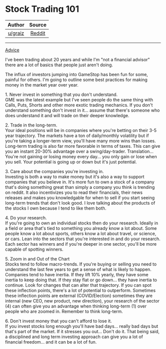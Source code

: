Stock Trading 101
=================

| Author       | Source       | 
| :-------------: |:-------------:|
|  [u/graiz](https://www.reddit.com/user/graiz/) | [Reddit](https://www.reddit.com/r/stocks/comments/lnw3w5/stock_trading_101/) | 

---

[Advice](https://www.reddit.com/r/stocks/search?q=flair_name%3A%22Advice%22&restrict_sr=1)

I've been trading about 20 years and while I'm "not a financial advisor" there are a lot of basics that people just aren't doing.

The influx of investors jumping into GameStop has been fun for some, painful for others. I'm going to outline some best practices for making money in the market year over year.

1\. Never invest in something that you don't understand.\
GME was the latest example but I've seen people do the same thing with Calls, Puts, Shorts and other more exotic trading mechanics. If you don't understand something don't invest in it... assume that there's someone who does understand it and will trade on their deeper knowledge.

2\. Trade in the long-term.\
Your ideal positions will be in companies where you're betting on their 3-5 year trajectory. The markets have a ton of daily/monthly volatility but if you're taking a longer-term view, you'll have many more wins than losses. Long-term trading is also far more favorable in terms of taxes. This can give you an instant 20-30% advantage over a swing/day-trader. Translation... You're not gaining or losing money every day... you only gain or lose when you sell. Your potential is going up or down but it's just potential.

3\. Care about the companies you're investing in.\
Investing is both a way to make money but it's also a way to support companies that you believe in. It's more fun to own a stock of a company that's doing something great than simply a company you think is trending on reddit. It also incentivizes you to read their financials, their news releases and makes you knowledgable for when to sell if you start seeing long-term trends that don't look good. I love talking about the products of the stocks I own because I tend to like them both.

4\. Do your research.\
If you're going to own an individual stocks then do your research. Ideally in a field or area that's tied to something you already know a lot about. Some people know a lot about sports, others know a lot about travel, or science, or cars. Lean into the sectors that you're interested in and do your research. Each sector has winners and if you're deeper in one sector, you'll be more capable of spotting winners.

5\. Zoom in and Out of the Chart\
Stocks tend to follow macro-trends. If you're buying or selling you need to understand the last few years to get a sense of what is likely to happen. Companies tend to have inertia. If they lift 10% yearly, they have some inertia to keep doing that. If they stay flat or go down... they have inertia to continue. Look for changes that can alter that trajectory. If you can spot these inflection points, there's a lot of potential to outperform. Sometimes these inflection points are external (COVID/Election) sometimes they are internal (new CEO, new product, new direction), your research of the sector (4) can often give you an advantage when thinking long-term (1) over people who are zoomed in. Remember to think long-term.

6\. Don't invest money that you can't afford to lose it.\
If you invest stocks long enough you'll have bad days... really bad days but that's part of the market. If it stresses you out... Don't do it. That being said, a disciplined and long term investing approach can give you a lot of financial freedom... and it can be a lot of fun.

